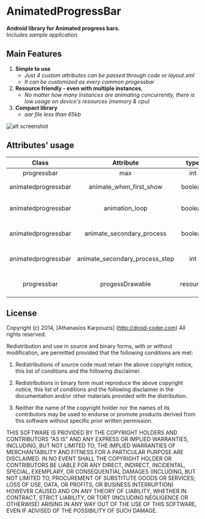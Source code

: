 AnimatedProgressBar
===================

**Android library for Animated progress bars.**  
*Includes sample application.*

Main Features
-------------
1. **Simple to use**
    + *Just 4 custom attributes can be passed through code or layout.xml*
    + *It can be customized as every common progessbar* 
2. **Resource friendly - even with multiple instances**, 
    + *No matter how many instances are animating concurrently, there is low usage on device's resources (memory & cpu)* 
3. **Compact library**
    + *aar file less than 65kb*


![alt screenshot](https://raw.githubusercontent.com/DroidCoder/AnimatedProgressBar/master/Docs%20and%20pics/screenshot_1.png)

Attributes' usage
-----------------


| Class | Attribute | type | default | behavior |
| :----: | :----: | :----: | :----: | :----: |
| progressbar | max | int | 100 | control of speed |
| animatedprogressbar | animate_when_first_show | boolean | true | animation starts on attached to window |
| animatedprogressbar | animation_loop | boolean | false | when progress reach max reset to 0 and animate again |
| animatedprogressbar | animate_secondary_process | boolean | true | secondary process drawable is also animated |
| animatedprogressbar | animate_secondary_process_step | int | 1 | when progess = secondary add step to secondary |
| progressbar | progessDrawable | resource | device style | custom drawable to modify style of animatedprogressbar |




License
-------
Copyright (c) 2014, [Athanasios Karpouzis] (http://droid-coder.com) All rights reserved.

Redistribution and use in source and binary forms, with or without modification, are permitted provided that the following conditions are met:

1. Redistributions of source code must retain the above copyright notice, this list of conditions and the following disclaimer.

2. Redistributions in binary form must reproduce the above copyright notice, this list of conditions and the following disclaimer in the documentation and/or other materials provided with the distribution.

3. Neither the name of the copyright holder nor the names of its contributors may be used to endorse or promote products derived from this software without specific prior written permission.


THIS SOFTWARE IS PROVIDED BY THE COPYRIGHT HOLDERS AND CONTRIBUTORS "AS IS" AND ANY EXPRESS OR IMPLIED WARRANTIES, INCLUDING, BUT NOT LIMITED TO, THE IMPLIED WARRANTIES OF MERCHANTABILITY AND FITNESS FOR A PARTICULAR PURPOSE ARE DISCLAIMED. IN NO EVENT SHALL THE COPYRIGHT HOLDER OR CONTRIBUTORS BE LIABLE FOR ANY DIRECT, INDIRECT, INCIDENTAL, SPECIAL, EXEMPLARY, OR CONSEQUENTIAL DAMAGES (INCLUDING, BUT NOT LIMITED TO, PROCUREMENT OF SUBSTITUTE GOODS OR SERVICES; LOSS OF USE, DATA, OR PROFITS; OR BUSINESS INTERRUPTION) HOWEVER CAUSED AND ON ANY THEORY OF LIABILITY, WHETHER IN CONTRACT, STRICT LIABILITY, OR TORT (INCLUDING NEGLIGENCE OR OTHERWISE) ARISING IN ANY WAY OUT OF THE USE OF THIS SOFTWARE, EVEN IF ADVISED OF THE POSSIBILITY OF SUCH DAMAGE.
